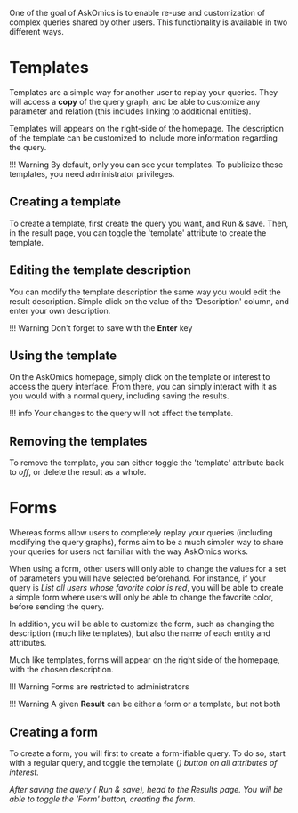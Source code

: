 One of the goal of AskOmics is to enable re-use and customization of complex queries shared by other users.
This functionality is available in two different ways.

# Templates

Templates are a simple way for another user to replay your queries. They will access a **copy** of the query graph, and be able to customize any parameter and relation (this includes linking to additional entities).

Templates will appears on the right-side of the homepage. The description of the template can be customized to include more information regarding the query.

!!! Warning
    By default, only you can see your templates. To publicize these templates, you need administrator privileges.

## Creating a template

To create a template, first create the query you want, and <btn><i class="fa fa-table"></i> Run & save</btn>.
Then, in the result page, you can toggle the 'template' attribute to create the template.

## Editing the template description

You can modify the template description the same way you would edit the result description. Simple click on the value of the 'Description' column, and enter your own description.

!!! Warning
    Don't forget to save with the **Enter** key

## Using the template

On the AskOmics homepage, simply click on the template or interest to access the query interface. From there, you can simply interact with it as you would with a normal query, including saving the results.

!!! info
    Your changes to the query will not affect the template.

## Removing the templates

To remove the template, you can either toggle the 'template' attribute back to *off*, or delete the result as a whole.


# Forms

Whereas forms allow users to completely replay your queries (including modifying the query graphs), forms aim to be a much simpler way to share your queries for users not familiar with the way AskOmics works.

When using a form, other users will only able to change the values for a set of parameters you will have selected beforehand.
For instance, if your query is *List all users whose favorite color is red*, you will be able to create a simple form where users will only be able to change the favorite color, before sending the query.

In addition, you will be able to customize the form, such as changing the description (much like templates), but also the name of each entity and attributes.

Much like templates, forms will appear on the right side of the homepage, with the chosen description.

!!! Warning
    Forms are restricted to administrators

!!! Warning
    A given **Result** can be either a form or a template, but not both

## Creating a form

To create a form, you will first to create a form-ifiable query. To do so, start with a regular query, and toggle the template (<i class="fa fa-bookmark">) button on all attributes of interest.

After saving the query (<btn><i class="fa fa-table"></i> Run & save</btn>), head to the *Results* page.
You will be able to toggle the 'Form' button, creating the form.
